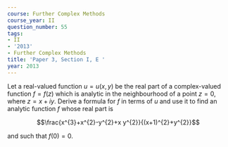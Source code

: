 ```yaml
---
course: Further Complex Methods
course_year: II
question_number: 55
tags:
- II
- '2013'
- Further Complex Methods
title: 'Paper 3, Section I, E '
year: 2013
---
```




Let a real-valued function $u=u(x, y)$ be the real part of a complex-valued function $f=f(z)$ which is analytic in the neighbourhood of a point $z=0$, where $z=x+i y .$ Derive a formula for $f$ in terms of $u$ and use it to find an analytic function $f$ whose real part is

$$\frac{x^{3}+x^{2}-y^{2}+x y^{2}}{(x+1)^{2}+y^{2}}$$

and such that $f(0)=0$.
